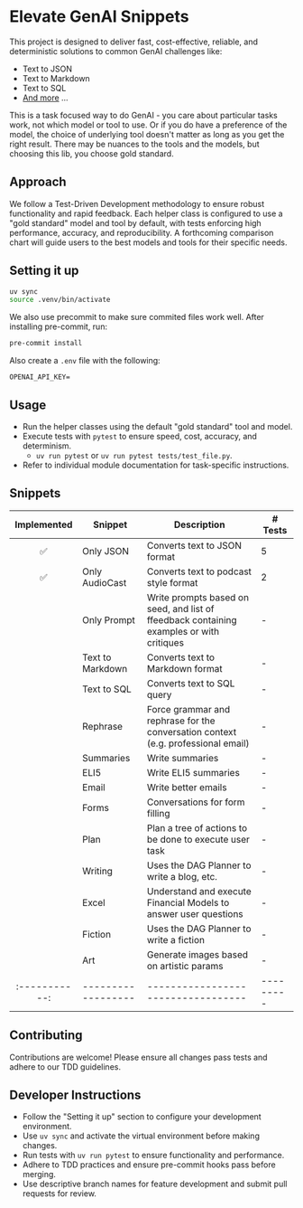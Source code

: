 # Elevate GenAI Snippets
This project is designed to deliver fast, cost-effective, reliable, and deterministic solutions to common GenAI challenges like:
- Text to JSON
- Text to Markdown
- Text to SQL
- [And more](#snippets) ... 

This is a task focused way to do GenAI - you care about particular tasks work, not which model or tool to use. Or if you do have a preference of the model, the choice of underlying tool doesn't matter as long as you get the right result. There may be nuances to the tools and the models, but choosing this lib, you choose gold standard. 

## Approach
We follow a Test-Driven Development methodology to ensure robust functionality and rapid feedback. Each helper class is configured to use a "gold standard" model and tool by default, with tests enforcing high performance, accuracy, and reproducibility. A forthcoming comparison chart will guide users to the best models and tools for their specific needs.

## Setting it up

```bash
uv sync
source .venv/bin/activate
```

We also use precommit to make sure commited files work well. After installing pre-commit, run:
```bash
pre-commit install
```

Also create a `.env` file with the following:
```
OPENAI_API_KEY=
```

## Usage

- Run the helper classes using the default "gold standard" tool and model.
- Execute tests with `pytest` to ensure speed, cost, accuracy, and determinism.
    - `uv run pytest` or `uv run pytest tests/test_file.py`.
- Refer to individual module documentation for task-specific instructions.

## Snippets

| Implemented | Snippet          | Description                      | # Tests |
|:-----------:|------------------|----------------------------------|---------|
| ✅          | Only JSON     | Converts text to JSON format     | 5       |
| ✅          | Only AudioCast | Converts text to podcast style format | 2       |
|            | Only Prompt      | Write prompts based on seed, and list of ffeedback containing examples or with critiques        | -       |
|            | Text to Markdown | Converts text to Markdown format | -       |
|            | Text to SQL      | Converts text to SQL query       | -       |
|            | Rephrase      | Force grammar and rephrase for the conversation context (e.g. professional email)       | -       |
|            | Summaries      | Write summaries        | -       |
|            | ELI5      | Write ELI5 summaries        | -       |
|            | Email      | Write better emails        | -       |
|            | Forms      | Conversations for form filling       | -       |
|            | Plan      | Plan a tree of actions to be done to execute user task       | -       |
|            | Writing      | Uses the DAG Planner to write a blog, etc.        | -       |
|            | Excel      | Understand and execute Financial Models to answer user questions        | -       |
|            | Fiction      | Uses the DAG Planner to write a fiction        | -       |
|            | Art      | Generate images based on artistic params        | -       |
|:-----------:|------------------|----------------------------------|---------|

## Contributing

Contributions are welcome! Please ensure all changes pass tests and adhere to our TDD guidelines.

## Developer Instructions

- Follow the "Setting it up" section to configure your development environment.
- Use `uv sync` and activate the virtual environment before making changes.
- Run tests with `uv run pytest` to ensure functionality and performance.
- Adhere to TDD practices and ensure pre-commit hooks pass before merging.
- Use descriptive branch names for feature development and submit pull requests for review.
